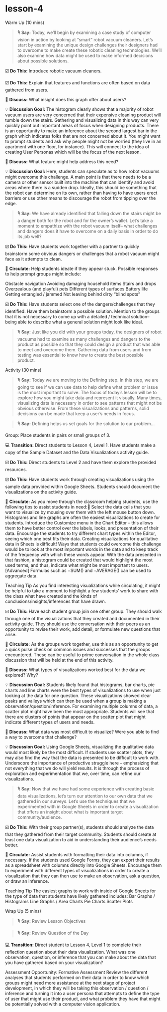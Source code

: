 # lesson-4







Warm Up (10 mins)


> 🎙️ **Say:** Today, we’ll begin by examining a case study of computer vision in action by looking at “smart” robot vacuum cleaners. Let’s start by examining the unique design challenges their designers had to overcome to make create these robotic cleaning technologies. We’ll also examine how data might be used to make informed decisions about possible solutions.

☑️ **Do This:** Introduce robotic vacuum cleaners.


☑️ **Do This:** Explain that features and functions are often based on data gathered from users.


💬 **Discuss:** What insight does this graph offer about users?

💡 **Discussion Goal:** The histogram clearly shows that a majority of robot vacuum users are very concerned that their expensive cleaning product will tumble down the stairs. Gathering and visualizing data in this way can very quickly point out important areas of focus when designing products. There is an opportunity to make an inference about the second largest bar in the graph which indicates folks that are not concerned about it. You might want to prompt students and ask why people might not be worried (they live in an apartment with one floor, for instance). This will connect to the idea of creating User Personas which will be the focus of the next lesson.


💬 **Discuss:** What feature might help address this need?

💡 **Discussion Goal:** Here, students can speculate as to how robot vacuums might overcome this challenge. A main point is that there needs to be a camera or other sensor built into the machine that can identify and avoid areas where there is a sudden drop. Ideally, this should be something that the robot can determine on its own, rather than having to have users erect barriers or use other means to discourage the robot from tipping over the edge.


> 🎙️ **Say:** We have already identified that falling down the stairs might be a danger both for the robot and for the owner’s wallet. Let’s take a moment to empathize with the robot vacuum itself– what challenges and dangers does it have to overcome on a daily basis in order to do its job well?

☑️ **Do This:** Have students work together with a partner to quickly brainstorm some obvious dangers or challenges that a robot vacuum might face as it attempts to clean. 

🔁 **Circulate:** Help students ideate if they appear stuck. Possible responses to help prompt groups might include:

Obstacle navigation
Avoiding damaging household items
Stairs and drops
Overzealous (and playful) pets
Different types of surfaces
Battery life
Getting entangled / jammed
Not leaving behind dirty “blind spots”



☑️ **Do This:** Have students select one of the dangers/challenges that they identified. Have them brainstorm a possible solution. Mention to the groups that it is not necessary to come up with a detailed / technical solution– being able to describe what a general solution might look like ideal.

> 🎙️ **Say:** Just like you did with your groups today, the designers of robot vacuums had to examine as many challenges and dangers to the product as possible so that they could design a product that was able to meet and overcome them. Gathering data from users and from testing was essential to know how to create the best possible product. 









Activity (30 mins)


> 🎙️ **Say:** Today we are moving to the Defining step. In this step, we are going to see if we can use data to help define what problem or issue is the most important to solve. The focus of today’s lesson will be to explore how you might take data and represent it visually. Many times, visualizing data is necessary in order to see patterns that might not be obvious otherwise. From these visualizations and patterns, solid decisions can be made that keep a user’s needs in focus.




> 🎙️ **Say:** Defining helps us set goals for the solution to our problem…


Group: Place students in pairs or small groups of 3.

💻 **Transition:** Direct students to Lesson 4, Level 1. Have students make a copy of the Sample Dataset and the Data Visualizations activity guide.


☑️ **Do This:** Direct students to Level 2 and have them explore the provided resources.


☑️ **Do This:** Have students work through creating visualizations using the sample data provided within Google Sheets. Students should document the visualizations on the activity guide.

🔁 **Circulate:** As you move through the classroom helping students, use the following tips to assist students in need:
Select the data cells that you want to visualize by mousing over them with the left mouse button down.
Histograms and line graphs are often the easiest visualizations to create for students.
Introduce the Customize menu in the Chart Editor – this allows them to have better control over the labels, looks, and presentation of their data.
Encourage the students to try different chart types within the Editor, seeing which one best fits their data.
Creating visualizations for qualitative data in Sheets is difficult! Ways that students could overcome this challenge would be to look at the most important words in the data and to keep track of the frequency with which these words appear. With the data presented in that fashion, a histogram could be created that would highlight the most used terms, and thus, indicate what might be most important to users.
[Advanced] Formulas such as =SUM() and =AVERAGE() can be used to aggregate data.

Teaching Tip
As you find interesting visualizations while circulating, it might be helpful to take a moment to highlight a few students’ work to share with the class what have created and the kinds of conclusions/insights/inferences that have drawn.



☑️ **Do This:** Have each student group join one other group. They should walk through one of the visualizations that they created and documented in their activity guide. They should use the conversation with their peers as an opportunity to revise their work, add detail, or formulate new questions that arise.

🔁 **Circulate:** As the groups work together, use this as an opportunity to get a quick pulse check on common issues and successes that the groups encountered. These can be useful to prime conversation in the whole class discussion that will be held at the end of this activity.


💬 **Discuss:** What types of visualizations worked best for the data we explored? Why?

💡 **Discussion Goal:** Students likely found that histograms, bar charts, pie charts and line charts were the best types of visualizations to use when just looking at the data for one question. These visualizations showed clear peaks and valleys which can then be used when a group is making a observation/question/inference. For examining multiple columns of data, a scatter plot might have been the most appropriate. Students will see that there are clusters of points that appear on the scatter plot that might indicate different types of users and needs.


💬 **Discuss:** What data was most difficult to visualize? Were you able to find a way to overcome that challenge?

💡 **Discussion Goal:** Using Google Sheets, visualizing the qualitative data would most likely be the most difficult. If students use scatter plots, they may also find the way that the data is presented to be difficult to work with. Underscore the importance of productive struggle here – emphasizing that not everything that we do will yield results. It is through the process of exploration and experimentation that we, over time, can refine our visualizations.


> 🎙️ **Say:** Now that we have had some experience with creating basic data visualizations, let’s turn our attention to our own data that we gathered in our surveys. Let’s use the techniques that we experimented with in Google Sheets in order to create a visualization that offers an insight about what is important target community/audience.

☑️ **Do This:** With their group partner(s), students should analyze the data that they gathered from their target community. Students should create at least one data visualization to aid in understanding their audience’s needs better.

🔁 **Circulate:** Assist students with formatting their data into columns, if necessary. If the students used Google Forms, they can export their results as a spreadsheet with columns directly into Google Sheets. Encourage them to experiment with different types of visualizations in order to create a visualization that they can then use to make an observation, ask a question, or draw an inference. 

Teaching Tip
The easiest graphs to work with inside of Google Sheets for the type of data that students have likely gathered includes:
Bar Graphs / Histograms
Line Graphs / Area Charts
Pie Charts
Scatter Plots



Wrap Up (5 mins)


> 🎙️ **Say:** Review Lesson Objectives


> 🎙️ **Say:** Review Question of the Day


💻 **Transition:** Direct student to Lesson 4, Level 1  to complete their reflection question about their data visualization.
What was one observation, question, or inference that you can make about the data that you have gathered based on your visualization?

Assessment Opportunity: Formative Assessment
Review the different analyses that students performed on their data in order to know which groups might need more assistance at the next stage of project development, in which they will be taking this observation / question / inference and turning it into a user persona that attempts to define the type of user that might use their product, and what problem they have that might be potentially solved with a computer vision application.





